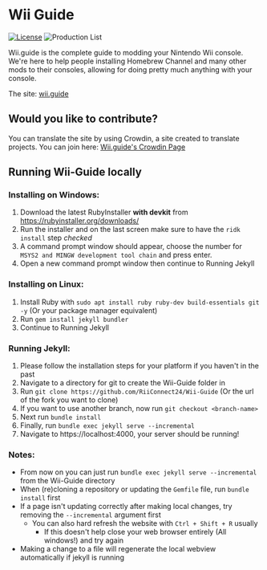 # Wii Guide

[![License](https://img.shields.io/github/license/riiconnect24/wii-guide.svg?style=flat-square)](LICENSE.txt)
![Production List](https://img.shields.io/discord/206934458954153984.svg?style=flat-square)

Wii.guide is the complete guide to modding your Nintendo Wii console.
We're here to help people installing Homebrew Channel and many other mods to their consoles, allowing for doing pretty much anything with your console.

The site: [wii.guide](https://wii.guide)

## Would you like to contribute?

You can translate the site by using Crowdin, a site created to translate projects.
You can join here: [Wii.guide's Crowdin Page](https://crowdin.com/project/wii-guide)

## Running Wii-Guide locally

### Installing on Windows:

1. Download the latest RubyInstaller **with devkit** from <https://rubyinstaller.org/downloads/>
1. Run the installer and on the last screen make sure to have the `ridk install` step _checked_
1. A command prompt window should appear, choose the number for `MSYS2 and MINGW development tool chain` and press enter.
1. Open a new command prompt window then continue to Running Jekyll

### Installing on Linux:

1. Install Ruby with `sudo apt install ruby ruby-dev build-essentials git -y` (Or your package manager equivalent)
1. Run `gem install jekyll bundler`
1. Continue to Running Jekyll

### Running Jekyll:

1. Please follow the installation steps for your platform if you haven't in the past
1. Navigate to a directory for git to create the Wii-Guide folder in
1. Run `git clone https://github.com/RiiConnect24/Wii-Guide` (Or the url of the fork you want to clone)
1. If you want to use another branch, now run `git checkout <branch-name>`
1. Next run `bundle install`
1. Finally, run `bundle exec jekyll serve --incremental`
1. Navigate to https://localhost:4000, your server should be running!

### Notes:

- From now on you can just run `bundle exec jekyll serve --incremental` from the Wii-Guide directory
- When (re)cloning a repository or updating the `Gemfile` file, run `bundle install` first
- If a page isn't updating correctly after making local changes, try removing the `--incremental` argument first
  - You can also hard refresh the website with `Ctrl + Shift + R` usually
    - If this doesn't help close your web browser entirely (All windows!) and try again
- Making a change to a file will regenerate the local webview automatically if jekyll is running
